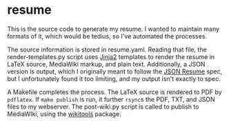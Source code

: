 # resume

This is the source code to generate my resume. I wanted to maintain many formats of it, which would be tedius, so I've automated the processes.

The source information is stored in resume.yaml. Reading that file, the render-templates.py script uses [Jinja2](http://jinja.pocoo.org/) templates to render the resume in LaTeX source, MediaWiki markup, and plain text. Additionally, a JSON version is output, which I originally meant to follow the [JSON Resume](https://jsonresume.org/) spec, but I unfortunately found it too limiting, and my output isn't exactly to spec.

A Makefile completes the process. The LaTeX source is rendered to PDF by `pdflatex`. If `make publish` is run, it further `rsync`s the PDF, TXT, and JSON files to my webserver. The post-wiki.py script is called to publish to MediaWIki, using the [wikitools](https://github.com/alexz-enwp/wikitools) package.
